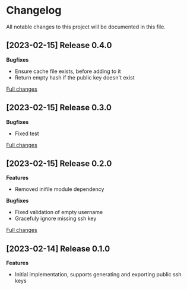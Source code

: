 # Changelog

All notable changes to this project will be documented in this file.

## [2023-02-15] Release 0.4.0

**Bugfixes**

 - Ensure cache file exists, before adding to it
 - Return empty hash if the public key doesn't exist

 [Full changes](https://github.com/deric/puppet-pubkey/compare/v0.3.0...v0.4.0)


## [2023-02-15] Release 0.3.0

**Bugfixes**

 - Fixed test

 [Full changes](https://github.com/deric/puppet-pubkey/compare/v0.2.0...v0.3.0)


## [2023-02-15] Release 0.2.0

**Features**

 - Removed inifile module dependency

**Bugfixes**

 - Fixed validation of empty username
 - Gracefuly ignore missing ssh key

 [Full changes](https://github.com/deric/puppet-pubkey/compare/v0.1.0...v0.2.0)

## [2023-02-14] Release 0.1.0

**Features**

 - Initial implementation, supports generating and exporting public ssh keys
